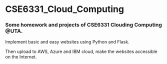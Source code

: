 # CSE6331_Cloud_Computing

### Some homework and projects of CSE6331 Clouding Computing @UTA.
Implement basic and easy websites using Python and Flask.

Then upload to AWS, Azure and IBM cloud, make the websites accessible on the Internet. 
